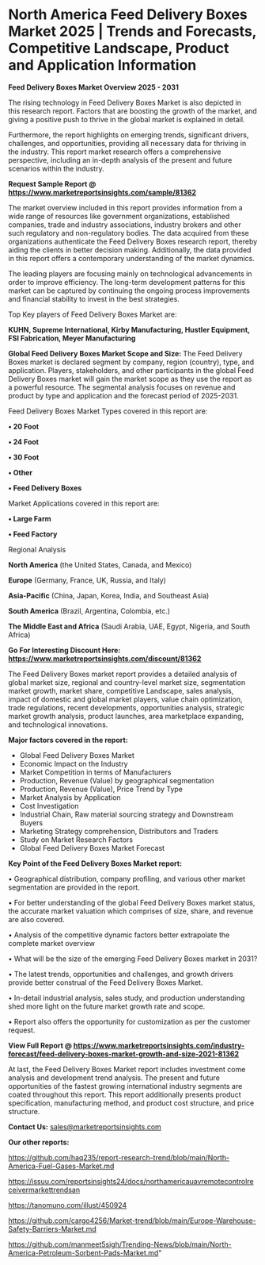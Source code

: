 # North America Feed Delivery Boxes Market 2025 | Trends and Forecasts, Competitive Landscape, Product and Application Information

<Strong> Feed Delivery Boxes Market Overview 2025 - 2031</strong>

The rising technology in Feed Delivery Boxes Market is also depicted in this research report. Factors that are boosting the growth of the market, and giving a positive push to thrive in the global market is explained in detail.

Furthermore, the report highlights on emerging trends, significant drivers, challenges, and opportunities, providing all necessary data for thriving in the industry. This report market research offers a comprehensive perspective, including an in-depth analysis of the present and future scenarios within the industry.

<strong>Request Sample Report @ <a href=https://www.marketreportsinsights.com/sample/81362>https://www.marketreportsinsights.com/sample/81362</a></strong>

The market overview included in this report provides information from a wide range of resources like government organizations, established companies, trade and industry associations, industry brokers and other such regulatory and non-regulatory bodies. The data acquired from these organizations authenticate the Feed Delivery Boxes research report, thereby aiding the clients in better decision making. Additionally, the data provided in this report offers a contemporary understanding of the market dynamics.

The leading players are focusing mainly on technological advancements in order to improve efficiency. The long-term development patterns for this market can be captured by continuing the ongoing process improvements and financial stability to invest in the best strategies.

Top Key players of Feed Delivery Boxes Market are:

<strong>KUHN, Supreme International, Kirby Manufacturing, Hustler Equipment, FSI Fabrication, Meyer Manufacturing</strong>

<strong><b>Global Feed Delivery Boxes Market Scope and Size:</b></strong>
The Feed Delivery Boxes market is declared segment by company, region (country), type, and application. Players, stakeholders, and other participants in the global Feed Delivery Boxes market will gain the market scope as they use the report as a powerful resource. The segmental analysis focuses on revenue and product by type and application and the forecast period of 2025-2031.

Feed Delivery Boxes Market Types covered in this report are:

<strong>• 20 Foot

• 24 Foot

• 30 Foot

• Other

• Feed Delivery Boxes</strong>

Market Applications covered in this report are:

<strong>• Large Farm

• Feed Factory</strong> 

Regional Analysis

<strong>North America</strong> (the United States, Canada, and Mexico)

<strong>Europe</strong> (Germany, France, UK, Russia, and Italy)

<strong>Asia-Pacific</strong> (China, Japan, Korea, India, and Southeast Asia)

<strong>South America</strong> (Brazil, Argentina, Colombia, etc.)

<strong>The Middle East and Africa</strong> (Saudi Arabia, UAE, Egypt, Nigeria, and South Africa)

<strong>Go For Interesting Discount Here: <a href=https://www.marketreportsinsights.com/discount/81362>https://www.marketreportsinsights.com/discount/81362</a></strong>

The Feed Delivery Boxes market report provides a detailed analysis of global market size, regional and country-level market size, segmentation market growth, market share, competitive Landscape, sales analysis, impact of domestic and global market players, value chain optimization, trade regulations, recent developments, opportunities analysis, strategic market growth analysis, product launches, area marketplace expanding, and technological innovations.

<strong><b>Major factors covered in the report:</b></strong>
<ul>
  <li>Global Feed Delivery Boxes Market </li>
  <li>Economic Impact on the Industry</li>
  <li>Market Competition in terms of Manufacturers</li>
  <li>Production, Revenue (Value) by geographical segmentation</li>
  <li>Production, Revenue (Value), Price Trend by Type</li>
  <li>Market Analysis by Application</li>
  <li>Cost Investigation</li>
  <li>Industrial Chain, Raw material sourcing strategy and Downstream Buyers</li>
  <li>Marketing Strategy comprehension, Distributors and Traders</li>
  <li>Study on Market Research Factors</li>
  <li>Global Feed Delivery Boxes Market Forecast</li>
</ul>

<strong><b>Key Point of the Feed Delivery Boxes Market report:</b></strong>

• Geographical distribution, company profiling, and various other market segmentation are provided in the report.

• For better understanding of the global Feed Delivery Boxes market status, the accurate market valuation which comprises of size, share, and revenue are also covered.

• Analysis of the competitive dynamic factors better extrapolate the complete market overview

• What will be the size of the emerging Feed Delivery Boxes market in 2031?

• The latest trends, opportunities and challenges, and growth drivers provide better construal of the Feed Delivery Boxes Market.

• In-detail industrial analysis, sales study, and production understanding shed more light on the future market growth rate and scope.

• Report also offers the opportunity for customization as per the customer request.

<strong><b>View Full Report @ <a href=https://www.marketreportsinsights.com/industry-forecast/feed-delivery-boxes-market-growth-and-size-2021-81362>https://www.marketreportsinsights.com/industry-forecast/feed-delivery-boxes-market-growth-and-size-2021-81362</a></b></strong>


At last, the Feed Delivery Boxes Market report includes investment come analysis and development trend analysis. The present and future opportunities of the fastest growing international industry segments are coated throughout this report. This report additionally presents product specification, manufacturing method, and product cost structure, and price structure.

<strong>Contact Us:</strong>
sales@marketreportsinsights.com

<strong>Our other reports:</strong>

<a href=https://github.com/haq235/report-research-trend/blob/main/North-America-Fuel-Gases-Market.md>https://github.com/haq235/report-research-trend/blob/main/North-America-Fuel-Gases-Market.md</a>

<a href=https://issuu.com/reportsinsights24/docs/northamericauavremotecontrolreceivermarkettrendsan>https://issuu.com/reportsinsights24/docs/northamericauavremotecontrolreceivermarkettrendsan</a>

<a href=https://tanomuno.com/illust/450924>https://tanomuno.com/illust/450924</a>

<a href=https://github.com/cargo4256/Market-trend/blob/main/Europe-Warehouse-Safety-Barriers-Market.md>https://github.com/cargo4256/Market-trend/blob/main/Europe-Warehouse-Safety-Barriers-Market.md</a>

<a href=https://github.com/manmeet5sigh/Trending-News/blob/main/North-America-Petroleum-Sorbent-Pads-Market.md>https://github.com/manmeet5sigh/Trending-News/blob/main/North-America-Petroleum-Sorbent-Pads-Market.md</a>"
